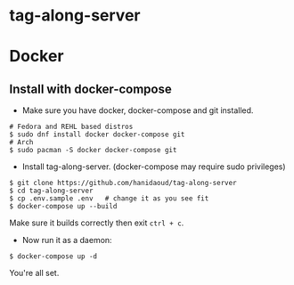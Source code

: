 # tag-along-server
 
# Docker

## Install with docker-compose

+ Make sure you have docker, docker-compose and git installed.
```
# Fedora and REHL based distros
$ sudo dnf install docker docker-compose git
# Arch
$ sudo pacman -S docker docker-compose git
```
+ Install tag-along-server. (docker-compose may require sudo privileges)
```
$ git clone https://github.com/hanidaoud/tag-along-server
$ cd tag-along-server
$ cp .env.sample .env   # change it as you see fit
$ docker-compose up --build
```
Make sure it builds correctly then exit `ctrl + c`. <br>
+ Now run it as a daemon: 
```
$ docker-compose up -d
```
You're all set.
